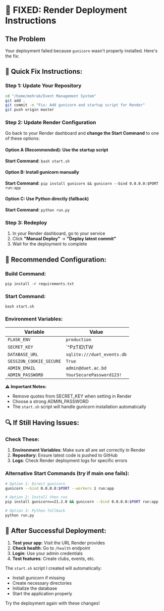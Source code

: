 # 🚨 FIXED: Render Deployment Instructions

## The Problem
Your deployment failed because `gunicorn` wasn't properly installed. Here's the fix:

## 🔧 **Quick Fix Instructions:**

### Step 1: Update Your Repository
```bash
cd "/home/mehrab/Event Management System"
git add .
git commit -m "Fix: Add gunicorn and startup script for Render"
git push origin master
```

### Step 2: Update Render Configuration
Go back to your Render dashboard and **change the Start Command** to one of these options:

#### Option A (Recommended): Use the startup script
**Start Command**: `bash start.sh`

#### Option B: Install gunicorn manually
**Start Command**: `pip install gunicorn && gunicorn --bind 0.0.0.0:$PORT run:app`

#### Option C: Use Python directly (fallback)
**Start Command**: `python run.py`

### Step 3: Redeploy
1. In your Render dashboard, go to your service
2. Click **"Manual Deploy"** → **"Deploy latest commit"**
3. Wait for the deployment to complete

## 🎯 **Recommended Configuration:**

### Build Command:
```
pip install -r requirements.txt
```

### Start Command:
```
bash start.sh
```

### Environment Variables:
| Variable | Value |
|----------|-------|
| `FLASK_ENV` | `production` |
| `SECRET_KEY` | `^PzTID\TW|\9{D?g}W"*XYlc%dd&#>iC` |
| `DATABASE_URL` | `sqlite:///duet_events.db` |
| `SESSION_COOKIE_SECURE` | `True` |
| `ADMIN_EMAIL` | `admin@duet.ac.bd` |
| `ADMIN_PASSWORD` | `YourSecurePassword123!` |

**⚠️ Important Notes:**
- Remove quotes from SECRET_KEY when setting in Render
- Choose a strong ADMIN_PASSWORD
- The `start.sh` script will handle gunicorn installation automatically

## 🔍 **If Still Having Issues:**

### Check These:
1. **Environment Variables**: Make sure all are set correctly in Render
2. **Repository**: Ensure latest code is pushed to GitHub
3. **Logs**: Check Render deployment logs for specific errors

### Alternative Start Commands (try if main one fails):
```bash
# Option 1: Direct gunicorn
gunicorn --bind 0.0.0.0:$PORT --workers 1 run:app

# Option 2: Install then run
pip install gunicorn==21.2.0 && gunicorn --bind 0.0.0.0:$PORT run:app

# Option 3: Python fallback
python run.py
```

## 🎉 **After Successful Deployment:**

1. **Test your app**: Visit the URL Render provides
2. **Check health**: Go to `/health` endpoint
3. **Login**: Use your admin credentials
4. **Test features**: Create clubs, events, etc.

The `start.sh` script I created will automatically:
- Install gunicorn if missing
- Create necessary directories
- Initialize the database
- Start the application properly

Try the deployment again with these changes!
